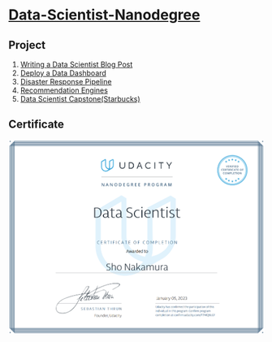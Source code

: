 # [Data-Scientist-Nanodegree](https://www.udacity.com/course/data-scientist-nanodegree--nd025)


## Project
1. [Writing a Data Scientist Blog Post](https://github.com/ShoNakamura5/Data-Scientist-Nanodegree/tree/main/Project1_Writing%20a%20Data%20Scientist%20Blog%20Post)
2. [Deploy a Data Dashboard](https://github.com/ShoNakamura5/Data-Scientist-Nanodegree/tree/main/Project2_Deploy%20a%20Data%20Dashboard)
3. [Disaster Response Pipeline](https://github.com/ShoNakamura5/Data-Scientist-Nanodegree/tree/main/Project3_Disaster%20Response%20Pipeline)
4. [Recommendation Engines](https://github.com/ShoNakamura5/Data-Scientist-Nanodegree/tree/main/Project5_Recommendation%20Engines)
5. [Data Scientist Capstone(Starbucks)](https://github.com/ShoNakamura5/Data-Scientist-Nanodegree/tree/main/Project6_Data%20Scientist%20Capstone(Starbucks))

## Certificate
![](https://github.com/ShoNakamura5/Data-Scientist-Nanodegree/blob/main/Data%20Scientist%20Nanodegree%20Certificate.png)
